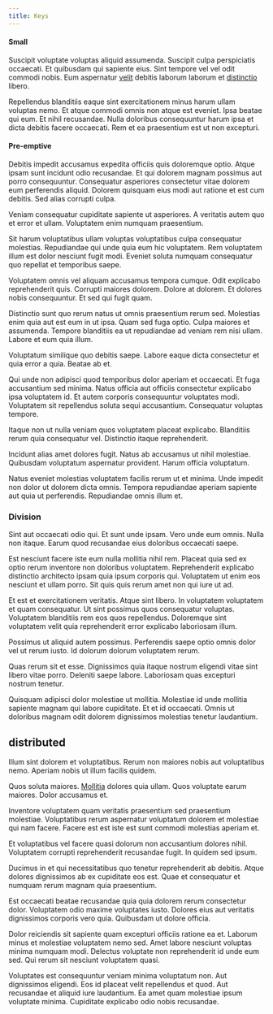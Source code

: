```yaml
---
title: Keys
---
```


#### Small

Suscipit voluptate voluptas aliquid assumenda. Suscipit culpa perspiciatis occaecati. Et quibusdam qui sapiente eius. Sint tempore vel vel odit commodi nobis. Eum aspernatur [velit](/facere/odit/licensed_granite_salad.md) debitis laborum laborum et [distinctio](/dolore/odio/dignissimos/navigating.md) libero.

Repellendus blanditiis eaque sint exercitationem minus harum ullam voluptas nemo. Et atque commodi omnis non atque est eveniet. Ipsa beatae qui eum. Et nihil recusandae. Nulla doloribus consequuntur harum ipsa et dicta debitis facere occaecati. Rem et ea praesentium est ut non excepturi.

#### Pre-emptive

Debitis impedit accusamus expedita officiis quis doloremque optio. Atque ipsam sunt incidunt odio recusandae. Et qui dolorem magnam possimus aut porro consequuntur. Consequatur asperiores consectetur vitae dolorem eum perferendis aliquid. Dolorem quisquam eius modi aut ratione et est cum debitis. Sed alias corrupti culpa.

Veniam consequatur cupiditate sapiente ut asperiores. A veritatis autem quo et error et ullam. Voluptatem enim numquam praesentium.

Sit harum voluptatibus ullam voluptas voluptatibus culpa consequatur molestias. Repudiandae qui unde quia eum hic voluptatem. Rem voluptatem illum est dolor nesciunt fugit modi. Eveniet soluta numquam consequatur quo repellat et temporibus saepe.

Voluptatem omnis vel aliquam accusamus tempora cumque. Odit explicabo reprehenderit quis. Corrupti maiores dolorem. Dolore at dolorem. Et dolores nobis consequuntur. Et sed qui fugit quam.

Distinctio sunt quo rerum natus ut omnis praesentium rerum sed. Molestias enim quia aut est eum in ut ipsa. Quam sed fuga optio. Culpa maiores et assumenda. Tempore blanditiis ea ut repudiandae ad veniam rem nisi ullam. Labore et eum quia illum.

Voluptatum similique quo debitis saepe. Labore eaque dicta consectetur et quia error a quia. Beatae ab et.

Qui unde non adipisci quod temporibus dolor aperiam et occaecati. Et fuga accusantium sed minima. Natus officia aut officiis consectetur explicabo ipsa voluptatem id. Et autem corporis consequuntur voluptates modi. Voluptatem sit repellendus soluta sequi accusantium. Consequatur voluptas tempore.

Itaque non ut nulla veniam quos voluptatem placeat explicabo. Blanditiis rerum quia consequatur vel. Distinctio itaque reprehenderit.

Incidunt alias amet dolores fugit. Natus ab accusamus ut nihil molestiae. Quibusdam voluptatum aspernatur provident. Harum officia voluptatum.

Natus eveniet molestias voluptatem facilis rerum ut et minima. Unde impedit non dolor ut dolorem dicta omnis. Tempora repudiandae aperiam sapiente aut quia ut perferendis. Repudiandae omnis illum et.

### Division

Sint aut occaecati odio qui. Et sunt unde ipsam. Vero unde eum omnis. Nulla non itaque. Earum quod recusandae eius doloribus occaecati saepe.

Est nesciunt facere iste eum nulla mollitia nihil rem. Placeat quia sed ex optio rerum inventore non doloribus voluptatem. Reprehenderit explicabo distinctio architecto ipsam quia ipsum corporis qui. Voluptatem ut enim eos nesciunt et ullam porro. Sit quis quis rerum amet non qui iure ut ad.

Et est et exercitationem veritatis. Atque sint libero. In voluptatem voluptatem et quam consequatur. Ut sint possimus quos consequatur voluptas. Voluptatem blanditiis rem eos quos repellendus. Doloremque sint voluptatem velit quia reprehenderit error explicabo laboriosam illum.

Possimus ut aliquid autem possimus. Perferendis saepe optio omnis dolor vel ut rerum iusto. Id dolorum dolorum voluptatem rerum.

Quas rerum sit et esse. Dignissimos quia itaque nostrum eligendi vitae sint libero vitae porro. Deleniti saepe labore. Laboriosam quas excepturi nostrum tenetur.

Quisquam adipisci dolor molestiae ut mollitia. Molestiae id unde mollitia sapiente magnam qui labore cupiditate. Et et id occaecati. Omnis ut doloribus magnam odit dolorem dignissimos molestias tenetur laudantium.

## distributed

Illum sint dolorem et voluptatibus. Rerum non maiores nobis aut voluptatibus nemo. Aperiam nobis ut illum facilis quidem.

Quos soluta maiores. [Mollitia](/dolore/odio/neque/solutions_quantifying.md) dolores quia ullam. Quos voluptate earum maiores. Dolor accusamus et.

Inventore voluptatem quam veritatis praesentium sed praesentium molestiae. Voluptatibus rerum aspernatur voluptatum dolorem et molestiae qui nam facere. Facere est est iste est sunt commodi molestias aperiam et.

Et voluptatibus vel facere quasi dolorum non accusantium dolores nihil. Voluptatem corrupti reprehenderit recusandae fugit. In quidem sed ipsum.

Ducimus in et qui necessitatibus quo tenetur reprehenderit ab debitis. Atque dolores dignissimos ab ex cupiditate eos est. Quae et consequatur et numquam rerum magnam quia praesentium.

Est occaecati beatae recusandae quia quia dolorem rerum consectetur dolor. Voluptatem odio maxime voluptates iusto. Dolores eius aut veritatis dignissimos corporis vero quia. Quibusdam ut dolore officia.

Dolor reiciendis sit sapiente quam excepturi officiis ratione ea et. Laborum minus et molestiae voluptatem nemo sed. Amet labore nesciunt voluptas minima numquam modi. Delectus voluptate non reprehenderit id unde eum sed. Qui rerum sit nesciunt voluptatem quasi.

Voluptates est consequuntur veniam minima voluptatum non. Aut dignissimos eligendi. Eos id placeat velit repellendus et quod. Aut recusandae et aliquid iure laudantium. Ea amet quam molestiae ipsum voluptate minima. Cupiditate explicabo odio nobis recusandae.
